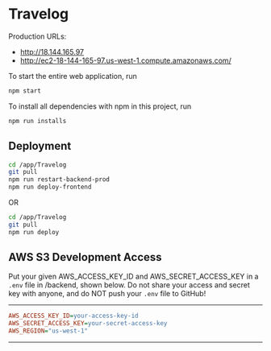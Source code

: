 # Travelog

Production URLs:

- http://18.144.165.97
- http://ec2-18-144-165-97.us-west-1.compute.amazonaws.com/

To start the entire web application, run

```bash
npm start
```

To install all dependencies with npm in this project, run

```bash
npm run installs
```

## Deployment

```bash
cd /app/Travelog
git pull
npm run restart-backend-prod
npm run deploy-frontend
```
OR 

```bash
cd /app/Travelog
git pull
npm run deploy
```
## AWS S3 Development Access

Put your given AWS_ACCESS_KEY_ID and AWS_SECRET_ACCESS_KEY in a `.env` file in /backend, shown below. Do not share your access and secret key with anyone, and do NOT push your `.env` file to GitHub!

--------------------------------------------------

```ini
AWS_ACCESS_KEY_ID=your-access-key-id
AWS_SECRET_ACCESS_KEY=your-secret-access-key
AWS_REGION="us-west-1"
```
--------------------------------------------------